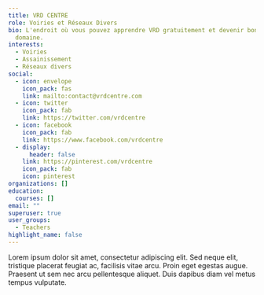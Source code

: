 ```yaml
---
title: VRD CENTRE
role: Voiries et Réseaux Divers
bio: L'endroit où vous pouvez apprendre VRD gratuitement et devenir bon dans ce
  domaine.
interests:
  - Voiries
  - Assainissement
  - Réseaux divers
social:
  - icon: envelope
    icon_pack: fas
    link: mailto:contact@vrdcentre.com
  - icon: twitter
    icon_pack: fab
    link: https://twitter.com/vrdcentre
  - icon: facebook
    icon_pack: fab
    link: https://www.facebook.com/vrdcentre
  - display:
      header: false
    link: https://pinterest.com/vrdcentre
    icon_pack: fab
    icon: pinterest
organizations: []
education:
  courses: []
email: ""
superuser: true
user_groups:
  - Teachers
highlight_name: false
---
```


Lorem ipsum dolor sit amet, consectetur adipiscing elit. Sed neque elit, tristique placerat feugiat ac, facilisis vitae arcu. Proin eget egestas augue. Praesent ut sem nec arcu pellentesque aliquet. Duis dapibus diam vel metus tempus vulputate.
